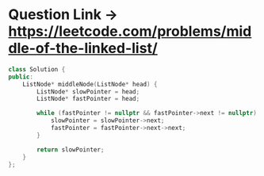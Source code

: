 # Question Link -> https://leetcode.com/problems/middle-of-the-linked-list/

```cpp
class Solution {
public:
    ListNode* middleNode(ListNode* head) {
        ListNode* slowPointer = head;
        ListNode* fastPointer = head;

        while (fastPointer != nullptr && fastPointer->next != nullptr) {
            slowPointer = slowPointer->next;
            fastPointer = fastPointer->next->next;
        }

        return slowPointer;
    }
};
```
